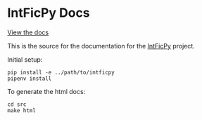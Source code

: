 # IntFicPy Docs
[View the docs](https://jsmaika.github.com/intficpy-docs)

This is the source for the documentation for the
[IntFicPy](https://github.com/JSMaika/intficpy) project.

Initial setup:

```
pip install -e ../path/to/intficpy
pipenv install
```


To generate the html docs:

```
cd src
make html
```
